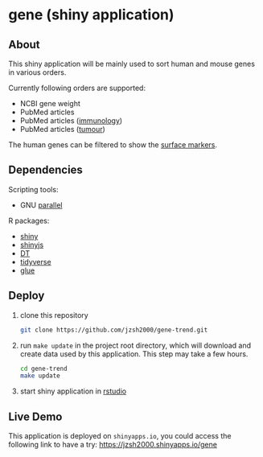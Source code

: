 gene (shiny application)
========================

About
-----
This shiny application will be mainly used to sort human and mouse genes in
various orders.

Currently following orders are supported:

* NCBI gene weight
* PubMed articles
* PubMed articles ([immunology][immunology])
* PubMed articles ([tumour][tumour])

The human genes can be filtered to show the [surface markers][surface_marker].

[immunology]: https://www.ncbi.nlm.nih.gov/pubmed/?term=immunology%5BMeSH+Subheading%5D
[tumour]: https://www.ncbi.nlm.nih.gov/pubmed/?term=neoplasms%5Bmesh%5D
[surface_marker]: http://www.proteinatlas.org/search/protein_class:Predicted+membrane+proteins

Dependencies
------------
Scripting tools:

* GNU [parallel](https://www.gnu.org/software/parallel/)

R packages:

* [shiny](https://github.com/rstudio/shiny)
* [shinyjs](https://github.com/daattali/shinyjs)
* [DT](https://github.com/rstudio/DT)
* [tidyverse](https://github.com/tidyverse/tidyverse)
* [glue](https://github.com/tidyverse/glue)

Deploy
------
1. clone this repository
   ```bash
   git clone https://github.com/jzsh2000/gene-trend.git
   ```
2. run `make update` in the project root directory, which will download and
   create data used by this application. This step may take a few hours.
   ```bash
   cd gene-trend
   make update
   ```
3. start shiny application in [rstudio](https://www.rstudio.com/)

Live Demo
---------
This application is deployed on `shinyapps.io`, you could access the following
link to have a try: <https://jzsh2000.shinyapps.io/gene>
